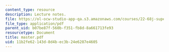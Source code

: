 ```yaml
---
content_type: resource
description: Lecture notes.
file: https://ol-ocw-studio-app-qa.s3.amazonaws.com/courses/22-68j-superconducting-magnets-spring-2003/11b2fe62143d8d4bec3b24e6287e4605_master.pdf
file_type: application/pdf
parent_uid: b07be87f-560b-f351-fb8d-8a661713fe93
resourcetype: Document
title: master.pdf
uid: 11b2fe62-143d-8d4b-ec3b-24e6287e4605
---
```

